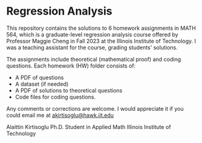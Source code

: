 # Regression Analysis

 This repository contains the solutions to 6 homework assignments in MATH 564, which is a graduate-level regression analysis course offered by Professor Maggie Cheng in Fall 2023 at the Illinois Institute of Technology. I was a teaching assistant for the course, grading students' solutions.

The assignments include theoretical (mathematical proof) and coding questions. Each homework (HW) folder consists of:

* A PDF of questions
* A dataset (if needed)
* A PDF of solutions to theoretical questions
* Code files for coding questions.

Any comments or corrections are welcome. I would appreciate it if you could email me at [akirtisoglu@hawk.iit.edu](mailto:akirtisoglu@hawk.iit.edu)


Alaittin Kirtisoglu 
Ph.D. Student in Applied Math
Illinois Institute of Technology
